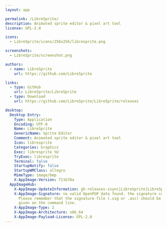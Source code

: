 ```yaml
---
layout: app

permalink: /LibreSprite/
description: Animated sprite editor & pixel art tool
license: GPL-2.0

icons:
  - LibreSprite/icons/256x256/libresprite.png

screenshots:
  - LibreSprite/screenshot.png

authors:
  - name: LibreSprite
    url: https://github.com/LibreSprite

links:
  - type: GitHub
    url: LibreSprite/LibreSprite
  - type: Download
    url: https://github.com/LibreSprite/LibreSprite/releases

desktop:
  Desktop Entry:
    Type: Application
    Encoding: UTF-8
    Name: LibreSprite
    GenericName: Sprite Editor
    Comment: Animated sprite editor & pixel art tool
    Icon: libresprite
    Categories: Graphics
    Exec: libresprite %U
    TryExec: libresprite
    Terminal: false
    StartupNotify: false
    StartupWMClass: allegro
    MimeType: image/bmp
    X-AppImage-Version: f11b78a
  AppImageHub:
    X-AppImage-UpdateInformation: gh-releases-zsync|LibreSprite|LibreSprite|continuous|LibreSprite*-x86_64.AppImage.zsync
    X-AppImage-Signature: no valid OpenPGP data found. the signature could not be verified.
      Please remember that the signature file (.sig or .asc) should be the first file
      given on the command line.
    X-AppImage-Type: 2
    X-AppImage-Architecture: x86_64
    X-AppImage-Payload-License: GPL-2.0
---
```

